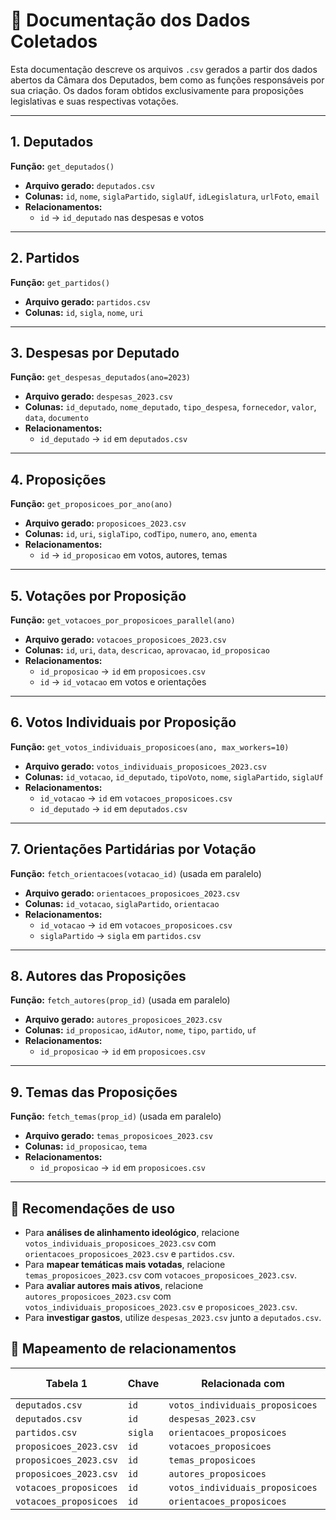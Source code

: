 # 📄 Documentação dos Dados Coletados

Esta documentação descreve os arquivos `.csv` gerados a partir dos dados abertos da Câmara dos Deputados, bem como as funções responsáveis por sua criação. Os dados foram obtidos exclusivamente para proposições legislativas e suas respectivas votações.

---

## 1. Deputados
**Função:** `get_deputados()`
- **Arquivo gerado:** `deputados.csv`
- **Colunas:** `id`, `nome`, `siglaPartido`, `siglaUf`, `idLegislatura`, `urlFoto`, `email`
- **Relacionamentos:**
  - `id` → `id_deputado` nas despesas e votos

---

## 2. Partidos
**Função:** `get_partidos()`
- **Arquivo gerado:** `partidos.csv`
- **Colunas:** `id`, `sigla`, `nome`, `uri`

---

## 3. Despesas por Deputado
**Função:** `get_despesas_deputados(ano=2023)`
- **Arquivo gerado:** `despesas_2023.csv`
- **Colunas:** `id_deputado`, `nome_deputado`, `tipo_despesa`, `fornecedor`, `valor`, `data`, `documento`
- **Relacionamentos:**
  - `id_deputado` → `id` em `deputados.csv`

---

## 4. Proposições
**Função:** `get_proposicoes_por_ano(ano)`
- **Arquivo gerado:** `proposicoes_2023.csv`
- **Colunas:** `id`, `uri`, `siglaTipo`, `codTipo`, `numero`, `ano`, `ementa`
- **Relacionamentos:**
  - `id` → `id_proposicao` em votos, autores, temas

---

## 5. Votações por Proposição
**Função:** `get_votacoes_por_proposicoes_parallel(ano)`
- **Arquivo gerado:** `votacoes_proposicoes_2023.csv`
- **Colunas:** `id`, `uri`, `data`, `descricao`, `aprovacao`, `id_proposicao`
- **Relacionamentos:**
  - `id_proposicao` → `id` em `proposicoes.csv`
  - `id` → `id_votacao` em votos e orientações

---

## 6. Votos Individuais por Proposição
**Função:** `get_votos_individuais_proposicoes(ano, max_workers=10)`
- **Arquivo gerado:** `votos_individuais_proposicoes_2023.csv`
- **Colunas:** `id_votacao`, `id_deputado`, `tipoVoto`, `nome`, `siglaPartido`, `siglaUf`
- **Relacionamentos:**
  - `id_votacao` → `id` em `votacoes_proposicoes.csv`
  - `id_deputado` → `id` em `deputados.csv`

---

## 7. Orientações Partidárias por Votação
**Função:** `fetch_orientacoes(votacao_id)` (usada em paralelo)
- **Arquivo gerado:** `orientacoes_proposicoes_2023.csv`
- **Colunas:** `id_votacao`, `siglaPartido`, `orientacao`
- **Relacionamentos:**
  - `id_votacao` → `id` em `votacoes_proposicoes.csv`
  - `siglaPartido` → `sigla` em `partidos.csv`

---

## 8. Autores das Proposições
**Função:** `fetch_autores(prop_id)` (usada em paralelo)
- **Arquivo gerado:** `autores_proposicoes_2023.csv`
- **Colunas:** `id_proposicao`, `idAutor`, `nome`, `tipo`, `partido`, `uf`
- **Relacionamentos:**
  - `id_proposicao` → `id` em `proposicoes.csv`

---

## 9. Temas das Proposições
**Função:** `fetch_temas(prop_id)` (usada em paralelo)
- **Arquivo gerado:** `temas_proposicoes_2023.csv`
- **Colunas:** `id_proposicao`, `tema`
- **Relacionamentos:**
  - `id_proposicao` → `id` em `proposicoes.csv`

---

## 🔗 Recomendações de uso
- Para **análises de alinhamento ideológico**, relacione `votos_individuais_proposicoes_2023.csv` com `orientacoes_proposicoes_2023.csv` e `partidos.csv`.
- Para **mapear temáticas mais votadas**, relacione `temas_proposicoes_2023.csv` com `votacoes_proposicoes_2023.csv`.
- Para **avaliar autores mais ativos**, relacione `autores_proposicoes_2023.csv` com `votos_individuais_proposicoes_2023.csv` e `proposicoes_2023.csv`.
- Para **investigar gastos**, utilize `despesas_2023.csv` junto a `deputados.csv`.


## 🔄 Mapeamento de relacionamentos

| Tabela 1                     | Chave             | Relacionada com                  | Chave Relacionada   |
|-----------------------------|-------------------|----------------------------------|----------------------|
| `deputados.csv`            | `id`              | `votos_individuais_proposicoes` | `id_deputado`        |
| `deputados.csv`            | `id`              | `despesas_2023.csv`              | `id_deputado`        |
| `partidos.csv`             | `sigla`           | `orientacoes_proposicoes`        | `siglaPartido`       |
| `proposicoes_2023.csv`     | `id`              | `votacoes_proposicoes`           | `id_proposicao`      |
| `proposicoes_2023.csv`     | `id`              | `temas_proposicoes`              | `id_proposicao`      |
| `proposicoes_2023.csv`     | `id`              | `autores_proposicoes`            | `id_proposicao`      |
| `votacoes_proposicoes`     | `id`              | `votos_individuais_proposicoes`  | `id_votacao`         |
| `votacoes_proposicoes`     | `id`              | `orientacoes_proposicoes`        | `id_votacao`         |

